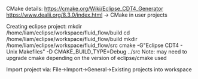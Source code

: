 CMake details:
  https://cmake.org/Wiki/Eclipse_CDT4_Generator
  https://www.dealii.org/8.3.0/index.html -> CMake in user projects


Creating eclipse project:
  mkdir /home/liam/eclipse/workspace/fluid_flow/build
  cd /home/liam/eclipse/workspace/fluid_flow/build
  mkdir /home/liam/eclipse/workspace/fluid_flow/src
  cmake -G"Eclipse CDT4 - Unix Makefiles" -D CMAKE_BUILD_TYPE=Debug ../src
Note: may need to upgrade cmake depending on the version of eclipse/cmake used 

Import project via:
  File->Import->General->Existing projects into workspace
